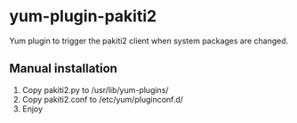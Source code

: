 yum-plugin-pakiti2
==================

Yum plugin to trigger the pakiti2 client when system packages are changed.


Manual installation
-------------------

1. Copy pakiti2.py to /usr/lib/yum-plugins/
2. Copy pakiti2.conf to /etc/yum/pluginconf.d/
3. Enjoy
